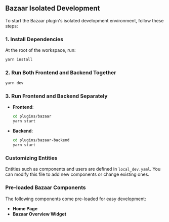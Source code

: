 ## Bazaar Isolated Development

To start the Bazaar plugin's isolated development environment, follow these steps:

### 1. Install Dependencies

At the root of the workspace, run:

```bash
yarn install
```

### 2. Run Both Frontend and Backend Together

```bash
yarn dev
```

### 3. Run Frontend and Backend Separately

- **Frontend**:
  ```bash
  cd plugins/bazaar
  yarn start
  ```
- **Backend**:
  ```bash
  cd plugins/bazaar-backend
  yarn start
  ```

### Customizing Entities

Entities such as components and users are defined in `local_dev.yaml`. You can modify this file to add new components or change existing ones.

### Pre-loaded Bazaar Components

The following components come pre-loaded for easy development:

- **Home Page**
- **Bazaar Overview Widget**
